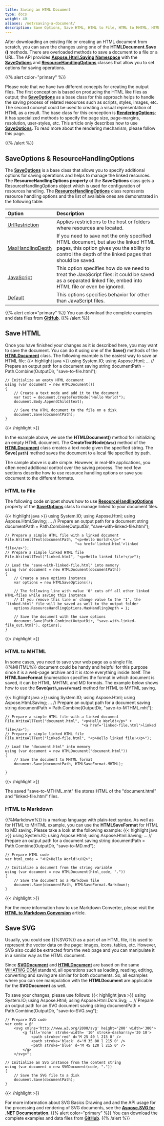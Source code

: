 ```yaml
---
title: Saving an HTML Document
type: docs
weight: 40
aliases: /net/saving-a-document/
description: Save Options, Save HTML, HTML to File, HTML to MHTML, HTML to Markdown, Save SVG
---
```


 After downloading an existing file or creating an HTML document from scratch, you can save the changes using one of the **HTMLDocument.Save ()** methods. There are overloaded methods to save a document to a file or a URL. The API provides **[Aspose.Html.Saving Namespace](https://reference.aspose.com/html/net/aspose.html.saving/)** with the [**SaveOptions**](https://reference.aspose.com/html/net/aspose.html.saving/saveoptions/)  and **[ResourceHandlingOptions](https://reference.aspose.com/html/net/aspose.html.saving/resourcehandlingoptions/)** classes that allow you to set options for saving operations.

{{% alert color="primary" %}} 

Please note that we have two different concepts for creating the output files. The first conception is based on producing the HTML like files as output; the [**SaveOptions**](https://reference.aspose.com/html/net/aspose.html.saving/saveoptions/) as a base class for this approach helps to handle the saving process of related resources such as scripts, styles, images, etc. The second concept could be used to creating a visual representation of HTML as a result. The base class for this conception is [**RenderingOptions**](https://reference.aspose.com/html/net/aspose.html.rendering/renderingoptions/); it has specialized methods to specify the page size, page-margins, resolution, user-styles, etc. This article only describes how to use [**SaveOptions**](https://reference.aspose.com/html/net/aspose.html.saving/saveoptions/). To read more about the rendering mechanism, please follow this page.

{{% /alert %}} 
##  **SaveOptions & ResourceHandlingOptions** 
The [**SaveOptions**](https://reference.aspose.com/html/net/aspose.html.saving/saveoptions/) is a base class that allows you  to specify additional options for saving operations and helps to manage the linked resources.  The **ResourceHandlingOptions property**  of the **SaveOptions** class gets a ResourceHandlingOptions object which is used for configuration of resources handling. The **[ResourceHandlingOptions](https://reference.aspose.com/html/net/aspose.html.saving/resourcehandlingoptions/)** class represents resource handling options and the list of available ones are demonstrated in the following table:

|**Option**|**Description**|
| :- | :- |
|[UrlRestriction](https://reference.aspose.com/html/net/aspose.html.saving/resourcehandlingoptions/)|Applies restrictions to the host or folders where resources are located.|
|[MaxHandlingDepth](https://reference.aspose.com/html/net/aspose.html.saving/resourcehandlingoptions/maxhandlingdepth/)|If you need to save not the only specified HTML document, but also the linked HTML pages, this option gives you the ability to control the depth of the linked pages that should be saved.|
|[JavaScript](https://reference.aspose.com/html/net/aspose.html.saving/resourcehandlingoptions/javascript/)|This option specifies how do we need to treat the JavaScript files: it could be saved as a separated linked file, embed into HTML file or even be ignored.|
|[Default](https://reference.aspose.com/html/net/aspose.html.saving/resourcehandlingoptions/default/)|This options specifies behavior for other than JavaScript files. |

{{% alert color="primary" %}} 
You can download the complete examples and data files from [**GitHub**](https://github.com/aspose-html/Aspose.HTML-Documentation). 
{{% /alert %}}  
## **Save HTML**
Once you have finished your changes as it is described here, you may want to save the document. You can do it using one of the **Save()** methods of the [**HTMLDocument**](https://reference.aspose.com/html/net/aspose.html/htmldocument/) class. The following example is the easiest way to save an HTML file:
{{< highlight java >}}
using System.IO;
using Aspose.Html;
...
    // Prepare an output path for a document saving
	string documentPath = Path.Combine(OutputDir, "save-to-file.html");    

    // Initialize an empty HTML document
    using (var document = new HTMLDocument())
    {
        // Create a text node and add it to the document
        var text = document.CreateTextNode("Hello World!");
        document.Body.AppendChild(text);
    
        // Save the HTML document to the file on a disk
        document.Save(documentPath);
    }
{{< /highlight >}}

In the example above, we use the **HTMLDocument()** method for initializing an empty HTML document. The **CreateTextNode(`data`)** method of the [**HTMLDocument**](https://reference.aspose.com/html/net/aspose.html/htmldocument/) class  creates a text node given the specified string. The **Save( `path`)** method saves the document to a local file specified by path.

The sample above is quite simple. However, in real-life applications, you often need additional control over the saving process. The next few sections describe how to use resource handling options or save you document to the different formats.

### **HTML to File**
The following code snippet shows how to use [**ResourceHandlingOptions**](https://reference.aspose.com/html/net/aspose.html.saving/saveoptions/resourcehandlingoptions/) property of the  [**SaveOptions**](https://reference.aspose.com/html/net/aspose.html.saving/saveoptions/) class to manage linked to your document files.

{{< highlight java >}}
using System.IO;
using Aspose.Html;
using Aspose.Html.Saving;
...
    // Prepare an output path for a document
    string documentPath = Path.Combine(OutputDir, "save-with-linked-file.html");

    // Prepare a simple HTML file with a linked document
    File.WriteAllText(documentPath, "<p>Hello World!</p>" +
                                    "<a href='linked.html'>linked file</a>");
    // Prepare a simple linked HTML file
    File.WriteAllText("linked.html", "<p>Hello linked file!</p>");
    
    // Load the "save-with-linked-file.html" into memory
    using (var document = new HTMLDocument(documentPath))
    {
        // Create a save options instance
        var options = new HTMLSaveOptions();
    
        // The following line with value '0' cuts off all other linked HTML-files while saving this instance
        // If you remove this line or change value to the '1', the 'linked.html' file will be saved as well to the output folder
        options.ResourceHandlingOptions.MaxHandlingDepth = 1;
    
        // Save the document with the save options
        document.Save(Path.Combine(OutputDir, "save-with-linked-file_out.html"), options);
    }
{{< /highlight >}}

### **HTML to MHTML**
In some cases, you need to save your web page as a single file.  {{%MHTML%}} document could be handy and helpful for this purpose since it is a web-page archive and it is store everything inside itself.
The **HTMLSaveFormat** Enumeration specifies the format in which document is saved, it can be HTML, MHTML and MD formats. The example below shows how to use the **Save(`path`,`saveFormat`)** method for HTML to MYTML saving.

{{< highlight java >}}
using System.IO;
using Aspose.Html;
using Aspose.Html.Saving;
...
    // Prepare an output path for a document saving
    string documentPath = Path.Combine(OutputDir, "save-to-MTHML.mht");

    // Prepare a simple HTML file with a linked document
    File.WriteAllText("document.html", "<p>Hello World!</p>" +
                                       "<a href='linked-file.html'>linked file</a>");
    // Prepare a simple linked HTML file
    File.WriteAllText("linked-file.html", "<p>Hello linked file!</p>");
    
    // Load the "document.html" into memory
    using (var document = new HTMLDocument("document.html"))
    {
        // Save the document to MHTML format
        document.Save(documentPath, HTMLSaveFormat.MHTML);
    
    }
{{< /highlight >}}

The saved "save-to-MTHML.mht" file stores HTML of the "document.html" and "linked-file.html" files.

### **HTML to Markdown**
{{%Markdown%}} is a markup language with plain-text syntax. As well as for HTML to MHTML example, you can use the **HTMLSaveFormat** for HTML to MD saving. Please take a look at the following example:
{{< highlight java >}}
using System.IO;
using Aspose.Html;
using Aspose.Html.Saving;
...
    // Prepare an output path for a document saving
    string documentPath = Path.Combine(OutputDir, "save-to-MD.md");

    // Prepare HTML code
    var html_code = "<H2>Hello World!</H2>";
    
    // Initialize a document from the string variable
    using (var document = new HTMLDocument(html_code, "."))
    {
        // Save the document as a Markdown file
        document.Save(documentPath, HTMLSaveFormat.Markdown);
    }
{{< /highlight >}}

For the more information how to use Markdown Converter, please visit the [**HTML to Markdown Conversion**](/html/net/html-to-markdown-conversion/) article.
## **Save SVG**
Usually, you could see  {{%SVG%}}  as a part of an HTML file, it is used to represent the vector data on the page: images, icons, tables, etc. However, SVG also could be extracted from the web page and you can manipulate it in a similar way as the HTML document.

Since [**SVGDocument**](https://reference.aspose.com/html/net/aspose.html.dom.svg/svgdocument/) and [**HTMLDocument**](https://reference.aspose.com/html/net/aspose.html/htmldocument/) are based on the same [WHATWG DOM](https://dom.spec.whatwg.org/) standard, all operations such as loading, reading, editing, converting and saving are similar for both documents. So, all examples where you can see manipulation with the **HTMLDocument** are applicable for the **SVGDocument** as well.

To save your changes, please use follows:
{{< highlight java >}}
using System.IO;
using Aspose.Html;
using Aspose.Html.Dom.Svg;
...
    // Prepare an output path for an SVG document saving
    string documentPath = Path.Combine(OutputDir, "save-to-SVG.svg");

    // Prepare SVG code
    var code = @"
        <svg xmlns='http://www.w3.org/2000/svg' height='200' width='300'>
            <g fill='none' stroke-width= '10' stroke-dasharray='30 10'>
                <path stroke='red' d='M 25 40 l 215 0' />
                <path stroke='black' d='M 35 80 l 215 0' />
                <path stroke='blue' d='M 45 120 l 215 0' />
            </g>
        </svg>";
    
    // Initialize an SVG instance from the content string
    using (var document = new SVGDocument(code, "."))
    {
        // Save the SVG file to a disk
        document.Save(documentPath);
    }
{{< /highlight >}}

For more information about SVG Basics Drawing and and the API usage for the processing and rendering of SVG documents, see the [**Aspose.SVG for .NET Documentation**](https://docs.aspose.com/svg/net/).
{{% alert color="primary" %}} 
You can download the complete examples and data files from [**GitHub**](https://github.com/aspose-html/Aspose.HTML-Documentation). 
{{% /alert %}}  




